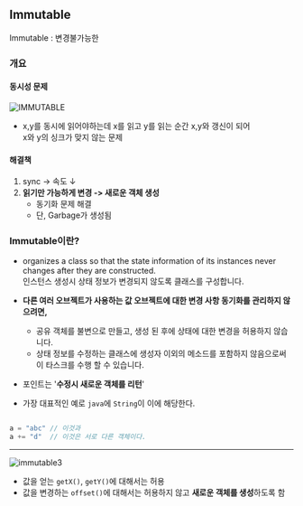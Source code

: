 ## Immutable

Immutable : 변경불가능한

### 개요
#### 동시성 문제

![IMMUTABLE](http://i.imgur.com/v31WSmI.png)

- x,y를 동시에 읽어야하는데 x를 읽고 y를 읽는 순간 x,y와 갱신이 되어  
  x와 y의 싱크가 맞지 않는 문제


#### 해결책

1. sync -> 속도 ↓
2. **읽기만 가능하게 변경 -> 새로운 객체 생성**
    - 동기화 문제 해결
    - 단, Garbage가 생성됨


### Immutable이란?

- organizes a class so that the state information of its instances never changes after they are constructed.  
  인스턴스 생성시 상태 정보가 변경되지 않도록 클래스를 구성합니다.


- **다른 여러 오브젝트가 사용하는 값 오브젝트에 대한 변경 사항 동기화를 관리하지 않으려면,**
  <br/>
  - 공유 객체를 불변으로 만들고, 생성 된 후에 상태에 대한 변경을 허용하지 않습니다.
  - 상태 정보를 수정하는 클래스에 생성자 이외의 메소드를 포함하지 않음으로써이 타스크를 수행 할 수 있습니다.


- 포인트는 '**수정시 새로운 객체를 리턴**'


- 가장 대표적인 예로 `java`에 `String`이 이에 해당한다.
```java

a = "abc" // 이것과
a += "d"  // 이것은 서로 다른 객체이다.

```

***

![immutable3](http://i.imgur.com/q3PKm9b.png)

- 값을 얻는 `getX()`, `getY()`에 대해서는 허용
- 값을 변경하는 `offset()`에 대해서는 허용하지 않고 **새로운 객체를 생성**하도록 함
